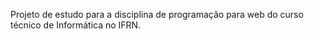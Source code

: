 Projeto de estudo para a disciplina de programação para web do curso técnico de Informática no IFRN.

